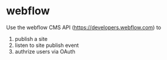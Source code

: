 # webflow

Use the webflow CMS API (https://developers.webflow.com) to

1. publish a site
2. listen to site publish event 
3. authrize users via OAuth
